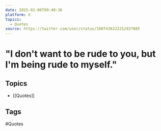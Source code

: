 ```yaml
---
date: 2025-02-06T09:40:36
platform: X
topics:
  - Quotes
source: https://twitter.com/user/status/1887436222252937685
---
```

# "I don't want to be rude to you, but I'm being rude to myself."

## Topics
- [[Quotes]]

## Tags
#Quotes